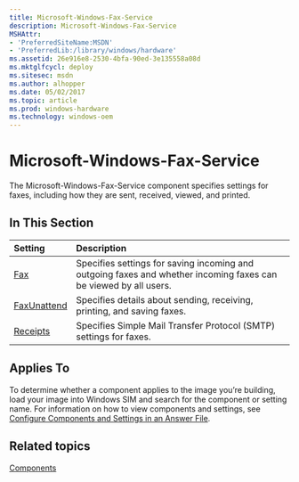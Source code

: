 ```yaml
---
title: Microsoft-Windows-Fax-Service
description: Microsoft-Windows-Fax-Service
MSHAttr:
- 'PreferredSiteName:MSDN'
- 'PreferredLib:/library/windows/hardware'
ms.assetid: 26e916e8-2530-4bfa-90ed-3e135558a08d
ms.mktglfcycl: deploy
ms.sitesec: msdn
ms.author: alhopper
ms.date: 05/02/2017
ms.topic: article
ms.prod: windows-hardware
ms.technology: windows-oem
---
```

# Microsoft-Windows-Fax-Service

The Microsoft-Windows-Fax-Service component specifies settings for faxes, including how they are sent, received, viewed, and printed.

## In This Section

| Setting                 | Description                                                                           |
|:------------------------|:--------------------------------------------------------------------------------------|
| [Fax](microsoft-windows-fax-service-fax.md) | Specifies settings for saving incoming and outgoing faxes and whether incoming faxes can be viewed by all users. |
| [FaxUnattend](microsoft-windows-fax-service-faxunattend.md) | Specifies details about sending, receiving, printing, and saving faxes. |
| [Receipts](microsoft-windows-fax-service-receipts.md) | Specifies Simple Mail Transfer Protocol (SMTP) settings for faxes. |

## Applies To

To determine whether a component applies to the image you’re building, load your image into Windows SIM and search for the component or setting name. For information on how to view components and settings, see [Configure Components and Settings in an Answer File](https://docs.microsoft.com/en-us/windows-hardware/customize/desktop/wsim/configure-components-and-settings-in-an-answer-file).

## Related topics

[Components](components-b-unattend.md)